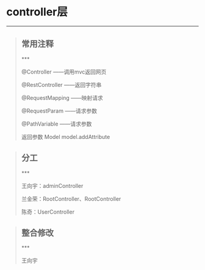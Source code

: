# controller层

***
> <h2>常用注释</h2>
> ***
> <p>@Controller ——调用mvc返回网页</p>
> <p>@RestController ——返回字符串</p>
> <p>@RequestMapping ——映射请求</p>
> <p>@RequestParam ——请求参数</p>
> <p>@PathVariable ——请求参数</p>
> <p>返回参数 Model model.addAttribute</p>

> <h2>分工</h2>
> ***
> <p> 王向宇：adminController</p>
> <p>兰金荣：RootController、RootController</p> 
> <p>陈奇：UserController</p>

> <h2>整合修改</h2>
> ***
> <p>王向宇</p>
